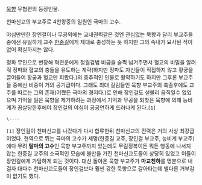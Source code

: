 [묵향](%EB%AC%B5%ED%96%A5.md) 무협편의 등장인물.

천마신교의 부교주로 4천왕중의 일원인 극마의 고수.  

야심만만한 장인걸이나 무공외에는 교내권력같은 것엔 관심없는 묵향과 달리 부교주들 중에선 유일하게 교주
[한중길](%ED%95%9C%EC%A4%91%EA%B8%B8.md)에게 제대로 충성하는 듯 하지만 그의 속내가 묘사된 적이 없어
확실하지는 않다.

정파 무인으로 변장해 혁련운에게 청월검법 비급을 슬쩍 넘겨주면서 혈교의 비밀을 알려줘 정파와 혈교의 충돌을 유도하는 계략(하지만 정파도
자신들이 직접하지 않고 황궁을 끌어들여 황궁과 혈교만 피봤다.)의 중추적인 인물로 활약하기도 하지만 그후론 부교주들 중에선 비중이 거의
공기급이다. 그래도 최대 걸림들인 묵향 부교주의 축출후에도 교주를 따르는 그의 존재(어쨌든 극마의 경지다.)로 인해 장인걸도 섣불리 움직일수
없었으며 기억을 잃은 묵향을 제거하려는 과정에서 기억과 무공을 되찾은 묵향에 의해 능비계가 끔살당한후에야 장인걸의 야심이 공공연하게 드러나게
된다.`[1]`

`\----`

`[1]` 장인걸이 천마신교를 나갔다가 다시 합류한뒤 천마신교의 전력은 거의 사상 최강급이었다. 현역으로 뛰는 극마의 고수가 세명(한중길
교주, 장인걸 부교주, 능비계 부교주)에다 무려 **탈마의 고수**인 묵향 부교주까지 있는데도 무림정복이든 뭐든 행동에 나서지 않는 한중길
교주의 소극적인 모습에 불만을 가진 천마신교도들이 상당히 있었고 이들이 장인걸에게 가담하게 되는 것이다. 대신 돌아온 묵향 부교주가
**마교천하**를 명분으로 내걸자 대다수 천마신교도들이 장인걸보다 훨씬 강한 묵향으로 갈아타는데 별다른 거부감이 없기도 했다.

